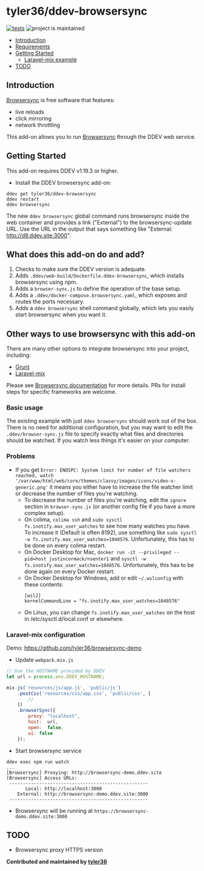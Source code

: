 # tyler36/ddev-browsersync <!-- omit in toc -->

[![tests](https://github.com/tyler36/ddev-browsersync/actions/workflows/tests.yml/badge.svg)](https://github.com/tyler36/ddev-browsersync/actions/workflows/tests.yml) ![project is maintained](https://img.shields.io/maintenance/yes/2022.svg)

- [Introduction](#introduction)
- [Requirements](#requirements)
- [Getting Started](#getting-started)
  - [Laravel-mix example](#laravel-mix-example)
- [TODO](#todo)

## Introduction

[Browsersync](https://browsersync.io/) is free software that features:

- live reloads
- click mirroring
- network throttling

This add-on allows you to run [Browsersync](https://browsersync.io/) through the DDEV web service.

## Getting Started

This add-on requires DDEV v1.19.3 or higher.

- Install the DDEV browsersync add-on:

```shell
ddev get tyler36/ddev-browsersync
ddev restart
ddev browsersync
```

The new `ddev browsersync` global command runs browsersync inside the web container and provides a 
link ("External") to the browsersync-update URL. Use the URL in the output that says something like "External: http://d9.ddev.site:3000".

## What does this add-on do and add?

1. Checks to make sure the DDEV version is adequate.
2. Adds `.ddev/web-build/Dockerfile.ddev-browsersync`, which installs browsersync using npm.
3. Adds a `browser-sync.js` to define the operation of the base setup.
4. Adds a `.ddev/docker-compose.browsersync.yaml`, which exposes and routes the ports necessary.
5. Adds a `ddev browsersync` shell command globally, which lets you easily start browsersync when you want it.

## Other ways to use browsersync with this add-on
There are many other options to integrate browsersync into your project, including:

- [Grunt](https://browsersync.io/docs/grunt)
- [Laravel-mix](https://laravel-mix.com/docs/4.0/browsersync)

Please see [Browsersync documentation](https://browsersync.io/docs) for more details.
PRs for install steps for specific frameworks are welcome.

### Basic usage

The existing example with just `ddev browsersync` should work out of the box.
There is no need for additional configuration, but you may want to edit
the `.ddev/browser-sync.js` file to specify exactly what files and directories
should be watched. If you watch less things it's easier on your computer.

### Problems

* If you get `Error: ENOSPC: System limit for number of file watchers reached, watch '/var/www/html/web/core/themes/classy/images/icons/video-x-generic.png'` it means you either have to increase the file watcher limit or decrease the number of files you're watching.
  * To decrease the number of files you're watching, edit the `ignore` section in `browser-sync.js` (or another config file if you have a more complex setup).
  * On colima, `colima ssh` and `sudo sysctl fs.inotify.max_user_watches` to see how many watches you have. To increase it (Default is often 8192), use something like `sudo sysctl -w fs.inotify.max_user_watches=1048576`. Unfortunately, this has to be done on every colima restart.
  * On Docker Desktop for Mac, `docker run -it --privileged --pid=host justincormack/nsenter1` and `sysctl -w fs.inotify.max_user_watches=1048576`. Unfortunately, this has to be done again on every Docker restart.
  * On Docker Desktop for Windows, add or edit `~/.wslconfig` with these contents:
    ```
    [wsl2]
    kernelCommandLine = "fs.inotify.max_user_watches=1048576"
    ```
  * On Linux, you can change `fs.inotify.max_user_watches` on the host in /etc/sysctl.d/local.conf or elsewhere.

### Laravel-mix configuration

Demo: <https://github.com/tyler36/browsersync-demo>

- Update `webpack.mix.js`

```js
// Use the HOSTNAME provided by DDEV
let url = process.env.DDEV_HOSTNAME;

mix.js('resources/js/app.js', 'public/js')
    .postCss('resources/css/app.css', 'public/css', [
        //
    ])
    .browserSync({
        proxy: "localhost",
        host:  url,
        open:  false,
        ui: false
    });
```

- Start browsersync service

```shell
ddev exec npm run watch
...
[Browsersync] Proxying: http://browsersync-demo.ddev.site
[Browsersync] Access URLs:
 ---------------------------------------------------
       Local: http://localhost:3000
    External: http://browsersync-demo.ddev.site:3000
 ---------------------------------------------------
```

- Browsersync will be running at `https://browsersync-demo.ddev.site:3000`

## TODO

- Browsersync proxy HTTPS version

**Contributed and maintained by [tyler36](https://github.com/tyler36)**
